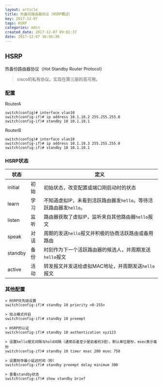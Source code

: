 ```yaml
---
layout: article
title: 热备份路由器协议（HSRP概述）
key: 2017-12-07
tags: HSRP
categories: mdcn
created_date: 2017-12-07 09:02:37
date: 2017-12-07 16:56:30
---
```


## HSRP

热备份路由器协议（Hot Standby Router Protocol）

> cisco的私有协议。实现在第三层的高可用。

### 配置

RouterA

```shell
switch(config)# interface vlan10
switch(config-if)# ip address 10.1.10.2 255.255.255.0
switch(config-if)# standby 10 10.1.10.1
```

RouterB

```shell
switch(config)# interface vlan10
switch(config-if)# ip address 10.1.10.3 255.255.255.0
switch(config-if)# standby 10 10.1.10.1
```

### HSRP状态

| 状态      |      | 定义                                       |
| ------- | ---- | ---------------------------------------- |
| initial | 初始   | 初始状态，改变配置或端口刚启动时的状态                      |
| learn   | 学习   | 不知道虚拟IP，未看到活跃路由器发`hello`。等待活跃路由器发`hello`。 |
| listen  | 监听   | 路由器获取了虚拟IP，监听来自其他路由器`hello`报文            |
| speak   | 对话   | 周期的发送`hello`报文并积极的协商活跃路由或备用路由            |
| standby | 备份   | 时刻作为下一个活跃路由器的候选人，并周期发送`hello`报文          |
| active  | 活动   | 转发报文并发送给虚拟MAC地址，并周期发送`hello`报文           |

### 其他配置

```shell
> HSRP优先级设置
switch(config-if)# standby 10 priority <0-255>

> 抢占模式开启
switch(config-if)# standby 10 preempt

> HSRP的认证
switch(config-if)# standby 10 authentication xyz123

> 设置hello报文间隔与hold间隔（通常后者至少是前者的3倍），默认单位是秒，msec表示毫秒
switch(config-if)# standby 10 timer msec 200 msec 750

> 设置抢夺最小延迟时间（秒）
switch(config-if)# standby preempt delay minimum 300

> 查看standby状态
switch(config-if)# show standby brief
```

